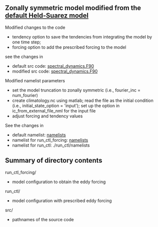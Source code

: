 ## Zonally symmetric model modified from the [default Held-Suarez model](../default)

Modified changes to the code
- tendency option to save the tendencies from integrating the model by one time step; 
- forcing option to add the prescribed forcing to the model  

see the changes in
- default src code: [spectral_dynamics.F90](../../../src/atmos_spectral/model/spectral_dynamics.F90)
- modified src code: [spectral_dynamics.F90](./src/spectral_dynamics.F90)

Modified namelist parameters
- set the model truncation to zonally symmetric (i.e., fourier_inc = num_fourier)
- create climatology.nc using matlab; read the file as the initial condition (i.e., initial_state_option    = 'input'); set up the option in ic_from_external_file_nml for the input file
- adjust forcing and tendency values

See the changes in
- default namelist: [namelists](../default/run_ctl/namelists)
- namelist for run_ctl_forcing: [namelists](./run_ctl_forcing/namelists)
- namelist for run_ctl: ./run_ctl/namelists

## Summary of directory contents
run_ctl_forcing/  
- model configuration to obtain the eddy forcing

run_ctl/  
- model configuration with prescribed eddy forcing

src/  
- pathnames of the source code 
